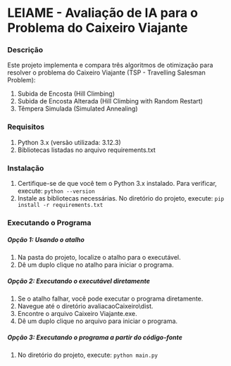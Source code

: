 # LEIAME - Avaliação de IA para o Problema do Caixeiro Viajante

### Descrição

Este projeto implementa e compara três algoritmos de otimização para resolver o problema do Caixeiro Viajante (TSP - Travelling Salesman Problem):

1. Subida de Encosta (Hill Climbing)
2. Subida de Encosta Alterada (Hill Climbing with Random Restart)
3. Têmpera Simulada (Simulated Annealing)

### Requisitos

1. Python 3.x (versão utilizada: 3.12.3)
2. Bibliotecas listadas no arquivo requirements.txt

### Instalação

1. Certifique-se de que você tem o Python 3.x instalado. Para verificar, execute:
   `python --version`
3. Instale as bibliotecas necessárias. No diretório do projeto, execute:
   `pip install -r requirements.txt`

### Executando o Programa

##### Opção 1: Usando o atalho

1. Na pasta do projeto, localize o atalho para o executável.
2. Dê um duplo clique no atalho para iniciar o programa.

##### Opção 2: Executando o executável diretamente

1. Se o atalho falhar, você pode executar o programa diretamente.
2. Navegue até o diretório avaliacaoCaixeiro\dist.
3. Encontre o arquivo Caixeiro Viajante.exe.
4. Dê um duplo clique no arquivo para iniciar o programa.

##### Opção 3: Executando o programa a partir do código-fonte

1. No diretório do projeto, execute:
   `python main.py`

